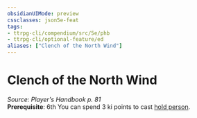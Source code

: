 ```yaml
---
obsidianUIMode: preview
cssclasses: json5e-feat
tags:
- ttrpg-cli/compendium/src/5e/phb
- ttrpg-cli/optional-feature/ed
aliases: ["Clench of the North Wind"]
---
```

# Clench of the North Wind
*Source: Player's Handbook p. 81*  
**Prerequisite**: 6th
You can spend 3 ki points to cast [hold person](Misc%20Files/CLI/compendium/spells/hold-person-xphb.md).